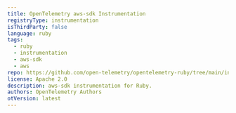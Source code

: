 ```yaml
---
title: OpenTelemetry aws-sdk Instrumentation
registryType: instrumentation
isThirdParty: false
language: ruby
tags:
  - ruby
  - instrumentation
  - aws-sdk
  - aws
repo: https://github.com/open-telemetry/opentelemetry-ruby/tree/main/instrumentation/aws_sdk
license: Apache 2.0
description: aws-sdk instrumentation for Ruby.
authors: OpenTelemetry Authors
otVersion: latest
---
```

